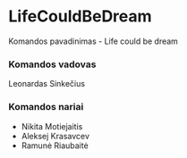 # LifeCouldBeDream
Komandos pavadinimas - Life could be dream

### Komandos vadovas
Leonardas Sinkečius
### Komandos nariai
- Nikita Motiejaitis
- Aleksej Krasavcev
- Ramunė Riaubaitė
                  
